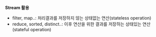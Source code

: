 **Stream 활용**

- filter, map..: 처리결과를 저장하지 않는 상태없는 연산(stateless operation)
- reduce, sorted, distinct..: 이후 연산을 위한 결과를 저장하는 상태있는 연산(stateful operation)